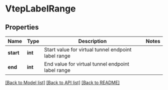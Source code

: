 # VtepLabelRange

## Properties
Name | Type | Description | Notes
------------ | ------------- | ------------- | -------------
**start** | **int** | Start value for virtual tunnel endpoint label range | 
**end** | **int** | End value for virtual tunnel endpoint label range | 

[[Back to Model list]](../README.md#documentation-for-models) [[Back to API list]](../README.md#documentation-for-api-endpoints) [[Back to README]](../README.md)

